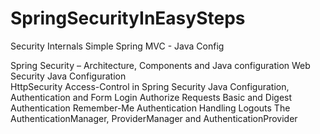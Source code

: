 # SpringSecurityInEasySteps

Security Internals
Simple Spring MVC - Java Config

Spring Security – Architecture, Components and Java configuration
 Web Security Java Configuration         
 HttpSecurity
 Access-Control in Spring Security 
 Java Configuration, Authentication and Form Login 
 Authorize Requests
 Basic and Digest Authentication
 Remember-Me Authentication
 Handling Logouts
 The AuthenticationManager, ProviderManager and AuthenticationProvider


